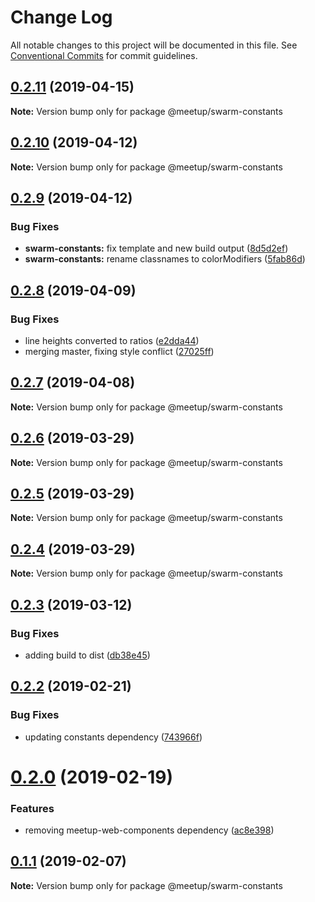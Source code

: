 # Change Log

All notable changes to this project will be documented in this file.
See [Conventional Commits](https://conventionalcommits.org) for commit guidelines.

## [0.2.11](https://github.com/meetup/swarm-ui/compare/@meetup/swarm-constants@0.2.10...@meetup/swarm-constants@0.2.11) (2019-04-15)

**Note:** Version bump only for package @meetup/swarm-constants





## [0.2.10](https://github.com/meetup/swarm-ui/compare/@meetup/swarm-constants@0.2.9...@meetup/swarm-constants@0.2.10) (2019-04-12)

**Note:** Version bump only for package @meetup/swarm-constants





## [0.2.9](https://github.com/meetup/swarm-ui/compare/@meetup/swarm-constants@0.2.8...@meetup/swarm-constants@0.2.9) (2019-04-12)


### Bug Fixes

* **swarm-constants:** fix template and new build output ([8d5d2ef](https://github.com/meetup/swarm-ui/commit/8d5d2ef))
* **swarm-constants:** rename classnames to colorModifiers ([5fab86d](https://github.com/meetup/swarm-ui/commit/5fab86d))





## [0.2.8](https://github.com/meetup/swarm-ui/compare/@meetup/swarm-constants@0.2.7...@meetup/swarm-constants@0.2.8) (2019-04-09)


### Bug Fixes

* line heights converted to ratios ([e2dda44](https://github.com/meetup/swarm-ui/commit/e2dda44))
* merging master, fixing style conflict ([27025ff](https://github.com/meetup/swarm-ui/commit/27025ff))





## [0.2.7](https://github.com/meetup/swarm-ui/compare/@meetup/swarm-constants@0.2.6...@meetup/swarm-constants@0.2.7) (2019-04-08)

**Note:** Version bump only for package @meetup/swarm-constants





## [0.2.6](https://github.com/meetup/swarm-ui/compare/@meetup/swarm-constants@0.2.5...@meetup/swarm-constants@0.2.6) (2019-03-29)

**Note:** Version bump only for package @meetup/swarm-constants





## [0.2.5](https://github.com/meetup/swarm-ui/compare/@meetup/swarm-constants@0.2.4...@meetup/swarm-constants@0.2.5) (2019-03-29)

**Note:** Version bump only for package @meetup/swarm-constants





## [0.2.4](https://github.com/meetup/swarm-ui/compare/@meetup/swarm-constants@0.2.3...@meetup/swarm-constants@0.2.4) (2019-03-29)

**Note:** Version bump only for package @meetup/swarm-constants





## [0.2.3](https://github.com/meetup/swarm-ui/compare/@meetup/swarm-constants@0.2.2...@meetup/swarm-constants@0.2.3) (2019-03-12)


### Bug Fixes

* adding build to dist ([db38e45](https://github.com/meetup/swarm-ui/commit/db38e45))





## [0.2.2](https://github.com/meetup/swarm-ui/compare/@meetup/swarm-constants@0.2.0...@meetup/swarm-constants@0.2.2) (2019-02-21)


### Bug Fixes

* updating constants dependency ([743966f](https://github.com/meetup/swarm-ui/commit/743966f))





# [0.2.0](https://github.com/meetup/swarm-ui/compare/@meetup/swarm-constants@0.1.1...@meetup/swarm-constants@0.2.0) (2019-02-19)


### Features

* removing meetup-web-components dependency ([ac8e398](https://github.com/meetup/swarm-ui/commit/ac8e398))





## [0.1.1](https://github.com/meetup/swarm-ui/compare/@meetup/swarm-constants@0.1.0...@meetup/swarm-constants@0.1.1) (2019-02-07)

**Note:** Version bump only for package @meetup/swarm-constants
